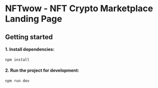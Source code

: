 # NFTwow - NFT Crypto Marketplace Landing Page

## Getting started

#### 1. Install dependencies:

```
npm install
```

#### 2. Run the project for development:

```
npm run dev
```
